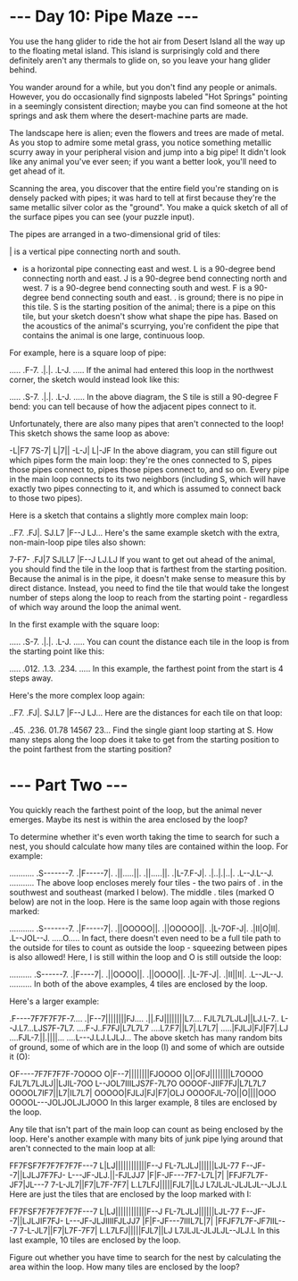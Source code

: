 # --- Day 10: Pipe Maze ---

You use the hang glider to ride the hot air from Desert Island all the way up to the floating metal island. This island is surprisingly cold and there definitely aren't any thermals to glide on, so you leave your hang glider behind.

You wander around for a while, but you don't find any people or animals. However, you do occasionally find signposts labeled "Hot Springs" pointing in a seemingly consistent direction; maybe you can find someone at the hot springs and ask them where the desert-machine parts are made.

The landscape here is alien; even the flowers and trees are made of metal. As you stop to admire some metal grass, you notice something metallic scurry away in your peripheral vision and jump into a big pipe! It didn't look like any animal you've ever seen; if you want a better look, you'll need to get ahead of it.

Scanning the area, you discover that the entire field you're standing on is densely packed with pipes; it was hard to tell at first because they're the same metallic silver color as the "ground". You make a quick sketch of all of the surface pipes you can see (your puzzle input).

The pipes are arranged in a two-dimensional grid of tiles:

| is a vertical pipe connecting north and south.

- is a horizontal pipe connecting east and west.
  L is a 90-degree bend connecting north and east.
  J is a 90-degree bend connecting north and west.
  7 is a 90-degree bend connecting south and west.
  F is a 90-degree bend connecting south and east.
  . is ground; there is no pipe in this tile.
  S is the starting position of the animal; there is a pipe on this tile, but your sketch doesn't show what shape the pipe has.
  Based on the acoustics of the animal's scurrying, you're confident the pipe that contains the animal is one large, continuous loop.

For example, here is a square loop of pipe:

.....
.F-7.
.|.|.
.L-J.
.....
If the animal had entered this loop in the northwest corner, the sketch would instead look like this:

.....
.S-7.
.|.|.
.L-J.
.....
In the above diagram, the S tile is still a 90-degree F bend: you can tell because of how the adjacent pipes connect to it.

Unfortunately, there are also many pipes that aren't connected to the loop! This sketch shows the same loop as above:

-L|F7
7S-7|
L|7||
-L-J|
L|-JF
In the above diagram, you can still figure out which pipes form the main loop: they're the ones connected to S, pipes those pipes connect to, pipes those pipes connect to, and so on. Every pipe in the main loop connects to its two neighbors (including S, which will have exactly two pipes connecting to it, and which is assumed to connect back to those two pipes).

Here is a sketch that contains a slightly more complex main loop:

..F7.
.FJ|.
SJ.L7
|F--J
LJ...
Here's the same example sketch with the extra, non-main-loop pipe tiles also shown:

7-F7-
.FJ|7
SJLL7
|F--J
LJ.LJ
If you want to get out ahead of the animal, you should find the tile in the loop that is farthest from the starting position. Because the animal is in the pipe, it doesn't make sense to measure this by direct distance. Instead, you need to find the tile that would take the longest number of steps along the loop to reach from the starting point - regardless of which way around the loop the animal went.

In the first example with the square loop:

.....
.S-7.
.|.|.
.L-J.
.....
You can count the distance each tile in the loop is from the starting point like this:

.....
.012.
.1.3.
.234.
.....
In this example, the farthest point from the start is 4 steps away.

Here's the more complex loop again:

..F7.
.FJ|.
SJ.L7
|F--J
LJ...
Here are the distances for each tile on that loop:

..45.
.236.
01.78
14567
23...
Find the single giant loop starting at S. How many steps along the loop does it take to get from the starting position to the point farthest from the starting position?

# --- Part Two ---

You quickly reach the farthest point of the loop, but the animal never emerges. Maybe its nest is within the area enclosed by the loop?

To determine whether it's even worth taking the time to search for such a nest, you should calculate how many tiles are contained within the loop. For example:

...........
.S-------7.
.|F-----7|.
.||.....||.
.||.....||.
.|L-7.F-J|.
.|..|.|..|.
.L--J.L--J.
...........
The above loop encloses merely four tiles - the two pairs of . in the southwest and southeast (marked I below). The middle . tiles (marked O below) are not in the loop. Here is the same loop again with those regions marked:

...........
.S-------7.
.|F-----7|.
.||OOOOO||.
.||OOOOO||.
.|L-7OF-J|.
.|II|O|II|.
.L--JOL--J.
.....O.....
In fact, there doesn't even need to be a full tile path to the outside for tiles to count as outside the loop - squeezing between pipes is also allowed! Here, I is still within the loop and O is still outside the loop:

..........
.S------7.
.|F----7|.
.||OOOO||.
.||OOOO||.
.|L-7F-J|.
.|II||II|.
.L--JL--J.
..........
In both of the above examples, 4 tiles are enclosed by the loop.

Here's a larger example:

.F----7F7F7F7F-7....
.|F--7||||||||FJ....
.||.FJ||||||||L7....
FJL7L7LJLJ||LJ.L-7..
L--J.L7...LJS7F-7L7.
....F-J..F7FJ|L7L7L7
....L7.F7||L7|.L7L7|
.....|FJLJ|FJ|F7|.LJ
....FJL-7.||.||||...
....L---J.LJ.LJLJ...
The above sketch has many random bits of ground, some of which are in the loop (I) and some of which are outside it (O):

OF----7F7F7F7F-7OOOO
O|F--7||||||||FJOOOO
O||OFJ||||||||L7OOOO
FJL7L7LJLJ||LJIL-7OO
L--JOL7IIILJS7F-7L7O
OOOOF-JIIF7FJ|L7L7L7
OOOOL7IF7||L7|IL7L7|
OOOOO|FJLJ|FJ|F7|OLJ
OOOOFJL-7O||O||||OOO
OOOOL---JOLJOLJLJOOO
In this larger example, 8 tiles are enclosed by the loop.

Any tile that isn't part of the main loop can count as being enclosed by the loop. Here's another example with many bits of junk pipe lying around that aren't connected to the main loop at all:

FF7FSF7F7F7F7F7F---7
L|LJ||||||||||||F--J
FL-7LJLJ||||||LJL-77
F--JF--7||LJLJ7F7FJ-
L---JF-JLJ.||-FJLJJ7
|F|F-JF---7F7-L7L|7|
|FFJF7L7F-JF7|JL---7
7-L-JL7||F7|L7F-7F7|
L.L7LFJ|||||FJL7||LJ
L7JLJL-JLJLJL--JLJ.L
Here are just the tiles that are enclosed by the loop marked with I:

FF7FSF7F7F7F7F7F---7
L|LJ||||||||||||F--J
FL-7LJLJ||||||LJL-77
F--JF--7||LJLJIF7FJ-
L---JF-JLJIIIIFJLJJ7
|F|F-JF---7IIIL7L|7|
|FFJF7L7F-JF7IIL---7
7-L-JL7||F7|L7F-7F7|
L.L7LFJ|||||FJL7||LJ
L7JLJL-JLJLJL--JLJ.L
In this last example, 10 tiles are enclosed by the loop.

Figure out whether you have time to search for the nest by calculating the area within the loop. How many tiles are enclosed by the loop?
